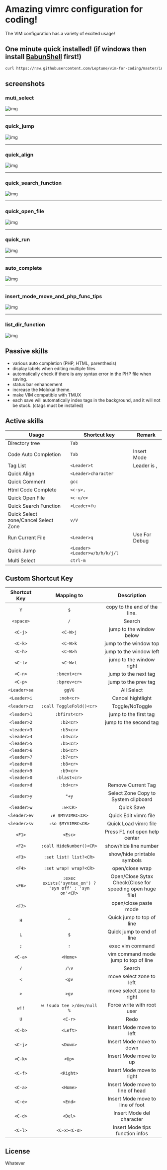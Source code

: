 # Amazing vimrc configuration for coding!

The VIM configuration has a variety of excited usage!

## One minute quick installed! (if windows then install [BabunShell](https://github.com/babun/babun) first!)
```sh
curl https://raw.githubusercontent.com/Leptune/vim-for-coding/master/install.sh|sh
```

## screenshots

### muti_select
![img](https://raw.githubusercontent.com/Leptune/gif/master/screenshots/muti_select.gif)

---

### quick_jump
![img](https://raw.githubusercontent.com/Leptune/gif/master/screenshots/quick_jump.gif)

---

### quick_align
![img](https://raw.githubusercontent.com/Leptune/gif/master/screenshots/quick_align.gif)

---

### quick_search_function
![img](https://raw.githubusercontent.com/Leptune/gif/master/screenshots/quick_search_function.gif)

---

### quick_open_file
![img](https://raw.githubusercontent.com/Leptune/gif/master/screenshots/quick_open_file.gif)

---

### quick_run
![img](https://raw.githubusercontent.com/Leptune/gif/master/screenshots/quick_run.gif)

---

### auto_complete
![img](https://raw.githubusercontent.com/Leptune/gif/master/screenshots/auto_complete.gif)

---

### insert_mode_move_and_php_func_tips
![img](https://raw.githubusercontent.com/Leptune/gif/master/screenshots/insert_mode_move_and_php_func_tips.gif)

---

### list_dir_function
![img](https://raw.githubusercontent.com/Leptune/gif/master/screenshots/list_dir_function.gif)


## Passive skills
- various auto completion (PHP, HTML, parenthesis)
- display labels when editing multiple files
- automatically check if there is any syntax error in the PHP file when saving.
- status bar enhancement
- increase the Molokai theme.
- make VIM compatible with TMUX
- each save will automatically index tags in the background, and it will not be stuck. (ctags must be installed)

## Active skills
| Usage                       |  Shortcut key                             | Remark           |
| --------------------------- | ----------------------------------------- | -------------- |
| Directory tree              | `Tab`                                     |                |
| Code Auto Completion        | `Tab`                                     | Insert Mode       |
| Tag List                    | `<Leader>t`                               | Leader is ,    |
| Quick Align               | `<Leader>character`                       |                |
| Quick Comment             | `gcc`                                     |                |
| Html Code Complete          | `<c-y>,`                                  |                |
| Quick Open File                | `<c-u/e>`                               |                |
| Quick Search Function       | `<Leader>fu`                              |                |
| Quick Select zone/Cancel Select Zone   | `v/V`                                     |                |
| Run Current File           | `<Leader>q`                               | Use For Debug |
| Quick Jump                    | `<Leader><Leader>w/b/h/k/j/l`             |                |
| Multi Select                  | `ctrl-m `                                 |                |

## Custom Shortcut Key
Shortcut Key       | Mapping to           | Description
:-:          | :-:                        | :-:
`Y`          | `$`                        | copy to the end of the line.
`<space>`    | `/`                        | Search
`<C-j>`      | `<C-W>j`                   | jump to the window below
`<C-k>`      | `<C-W>k`                   | jump to the window top
`<C-h>`      | `<C-W>h`                   | jump to the window left
`<C-l>`      | `<C-W>l`                   | jump to the window right
`<C-n>`      | `:bnext<cr>`               | jump to the next tag
`<C-p>`      | `:bprev<cr>`               | jump to the prev tag
`<Leader>sa` | `ggVG`                     | All Select
`<Leader>i`  | `:noh<cr>`                 | Cancel hightlight
`<leader>zz` | `:call ToggleFold()<cr>`   | Toggle/NoToggle
`<leader>1`  | `:bfirst<cr>`              | jump to the first tag
`<leader>2`  | `:b2<cr>`                  | jump to the second tag
`<leader>3`  | `:b3<cr>`                  | 
`<leader>4`  | `:b4<cr>`                  | 
`<leader>5`  | `:b5<cr>`                  | 
`<leader>6`  | `:b6<cr>`                  | 
`<leader>7`  | `:b7<cr>`                  | 
`<leader>8`  | `:b8<cr>`                  | 
`<leader>9`  | `:b9<cr>`                  | 
`<leader>0`  | `:blast<cr>`               | 
`<leader>d`  | `:bd<cr>`                  | Remove Current Tag
`<leader>y`  | `"+y`                      | Select Zone Copy to System clipboard
`<leader>w`  | `:w<CR>`                   | Quick Save
`<leader>ev` | `:e $MYVIMRC<CR>`          | Quick Edit vimrc file
`<leader>sv` | `:so $MYVIMRC<CR>`         | Quick Load vimrc file
`<F1>`       | `<Esc>`                    | Press F1 not open help center
`<F2>`       | `:call HideNumber()<CR>`   | show/hide line number
`<F3>`       | `:set list! list?<CR>`     | show/hide printable symbols
`<F4>`       | `:set wrap! wrap?<CR>`     | open/close wrap
`<F6>`       | `:exec exists('syntax_on') ? 'syn off' : 'syn on'<CR>`  | Open/Close Sytax Check(Close for speeding open huge file)
`<F7>`       |                            | open/close paste mode
`H`          | `^`                        | Quick jump to top of line
`L`          | `$`                        | Quick jump to end of line
`;`          | `:`                        | exec vim command
`<C-a>`      | `<Home>`                   | vim command mode jump to top of line
`/`          | `/\v`                      | Search
`<`          | `<gv`                      | move select zone to left
`>`          | `>gv`                      | move select zone to right
`w!!`        | `w !sudo tee >/dev/null %` | Force write with root user
`U`          | `<C-r>`                    | Redo
`<C-b>`      | `<Left>`                   | Insert Mode move to left
`<C-j>`      | `<Down>`                   | Insert Mode move to down
`<C-k>`      | `<Up>`                     | Insert Mode move to up
`<C-f>`      | `<Right>`                  | Insert Mode move to right
`<C-a>`      | `<Home>`                   | Insert Mode move to line of head
`<C-e>`      | `<End>`                    | Insert Mode move to line of foot
`<C-d>`      | `<Del>`                    | Insert Mode del character
`<C-l>`      | `<C-x><C-o>`               | Insert Mode tips function infos

## License
Whatever
